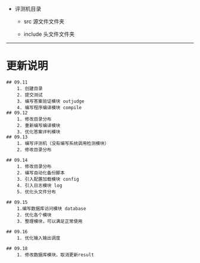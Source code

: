 * 评测机目录
   

    * src 源文件文件夹

    * include 头文件文件夹

---

# 更新说明

    ## 09.11
        1. 创建目录
        2. 提交测试
        3. 编写答案验证模块 outjudge
        4. 编写程序编译模块 compile
    ## 09.12
        1. 修改目录分布
        2. 重新编写编译模块
        3. 优化答案评判模块
    ## 09.13
        1. 编写评测机（没有编写系统调用检测模块）
        2. 修改目录分布

    ## 09.14
        1. 修改目录分布
        2. 编写自动化备份脚本
        3. 引入配置加载模块 config
        4. 引入日志模块 log
        5. 优化头文件分布

    ## 09.15
        1.编写数据库访问模块 database
        2. 优化各个模块
        3. 整理模块，可以满足正常使用

    ## 09.16
        1. 优化输入输出调度

    ## 09.18
        1. 修改数据库模块，取消更新result
